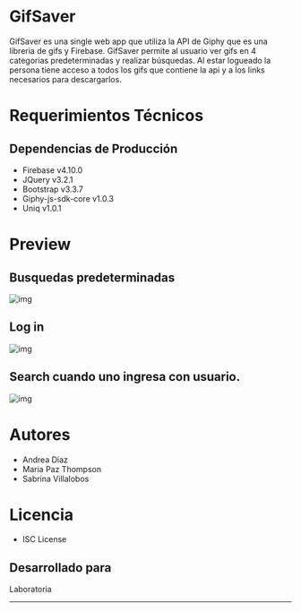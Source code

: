 # GifSaver

GifSaver es una single web app que utiliza la API de Giphy que es una libreria de gifs y Firebase. GifSaver permite al usuario ver gifs en 4 categorias predeterminadas y realizar búsquedas. Al estar logueado la persona tiene acceso a todos los gifs que contiene la api y a los links necesarios para descargarlos. 

# Requerimientos Técnicos

## Dependencias de Producción
* Firebase v4.10.0
* JQuery v3.2.1
* Bootstrap v3.3.7
* Giphy-js-sdk-core v1.0.3
* Uniq v1.0.1

# Preview

## Busquedas predeterminadas

![img](https://image.ibb.co/n16AdH/home.png)

## Log in

![img](https://image.ibb.co/jTwSax/login.png)

## Search cuando uno ingresa con usuario.

![img](https://image.ibb.co/mdBtFx/login_search.png)

# Autores

* Andrea Diaz
* Maria Paz Thompson
* Sabrina Villalobos

# Licencia

* ISC License

## Desarrollado para

Laboratoria

***
